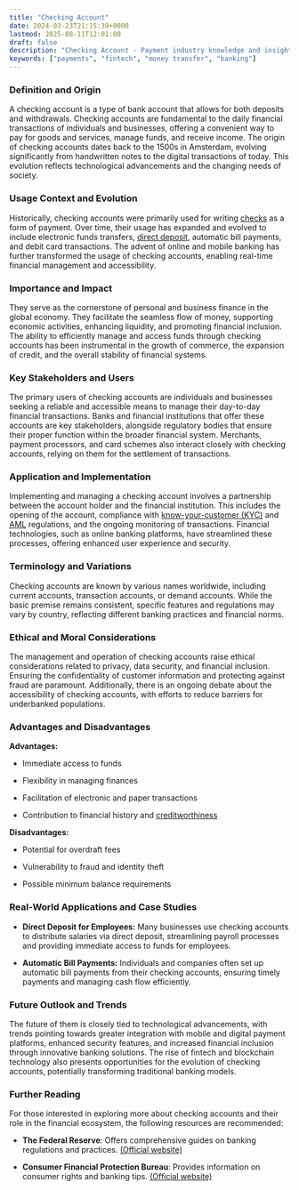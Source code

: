 ```yaml
---
title: "Checking Account"
date: 2024-03-23T21:15:39+0000
lastmod: 2025-08-11T12:01:00
draft: false
description: "Checking Account - Payment industry knowledge and insights"
keywords: ["payments", "fintech", "money transfer", "banking"]
---
```


### Definition and Origin

A checking account is a type of bank account that allows for both deposits and withdrawals. Checking accounts are fundamental to the daily financial transactions of individuals and businesses, offering a convenient way to pay for goods and services, manage funds, and receive income. The origin of checking accounts dates back to the 1500s in Amsterdam, evolving significantly from handwritten notes to the digital transactions of today. This evolution reflects technological advancements and the changing needs of society.

### Usage Context and Evolution

Historically, checking accounts were primarily used for writing [checks](https://faisalkhanllc.xyz/resources/payments-wiki/c/check-or-cheque/) as a form of payment. Over time, their usage has expanded and evolved to include electronic funds transfers, [direct deposit](https://faisalkhanllc.xyz/resources/payments-wiki/d/direct-deposit/), automatic bill payments, and debit card transactions. The advent of online and mobile banking has further transformed the usage of checking accounts, enabling real-time financial management and accessibility.

### Importance and Impact

They serve as the cornerstone of personal and business finance in the global economy. They facilitate the seamless flow of money, supporting economic activities, enhancing liquidity, and promoting financial inclusion. The ability to efficiently manage and access funds through checking accounts has been instrumental in the growth of commerce, the expansion of credit, and the overall stability of financial systems.

### Key Stakeholders and Users

The primary users of checking accounts are individuals and businesses seeking a reliable and accessible means to manage their day-to-day financial transactions. Banks and financial institutions that offer these accounts are key stakeholders, alongside regulatory bodies that ensure their proper function within the broader financial system. Merchants, payment processors, and card schemes also interact closely with checking accounts, relying on them for the settlement of transactions.

### Application and Implementation

Implementing and managing a checking account involves a partnership between the account holder and the financial institution. This includes the opening of the account, compliance with [know-your-customer (KYC)](https://faisalkhan.com/learn/payments-wiki/know-your-customer-kyc/) and [AML](https://faisalkhan.com/learn/payments-wiki/anti-money-laundering-aml/) regulations, and the ongoing monitoring of transactions. Financial technologies, such as online banking platforms, have streamlined these processes, offering enhanced user experience and security.

### Terminology and Variations

Checking accounts are known by various names worldwide, including current accounts, transaction accounts, or demand accounts. While the basic premise remains consistent, specific features and regulations may vary by country, reflecting different banking practices and financial norms.

### Ethical and Moral Considerations

The management and operation of checking accounts raise ethical considerations related to privacy, data security, and financial inclusion. Ensuring the confidentiality of customer information and protecting against fraud are paramount. Additionally, there is an ongoing debate about the accessibility of checking accounts, with efforts to reduce barriers for underbanked populations.

### Advantages and Disadvantages

**Advantages:**

- Immediate access to funds

- Flexibility in managing finances

- Facilitation of electronic and paper transactions

- Contribution to financial history and [creditworthiness](https://faisalkhanllc.xyz/resources/payments-wiki/c/credit-score/)

**Disadvantages:**

- Potential for overdraft fees

- Vulnerability to fraud and identity theft

- Possible minimum balance requirements

### Real-World Applications and Case Studies

- **Direct Deposit for Employees:** Many businesses use checking accounts to distribute salaries via direct deposit, streamlining payroll processes and providing immediate access to funds for employees.

- **Automatic Bill Payments:** Individuals and companies often set up automatic bill payments from their checking accounts, ensuring timely payments and managing cash flow efficiently.

### Future Outlook and Trends

The future of them is closely tied to technological advancements, with trends pointing towards greater integration with mobile and digital payment platforms, enhanced security features, and increased financial inclusion through innovative banking solutions. The rise of fintech and blockchain technology also presents opportunities for the evolution of checking accounts, potentially transforming traditional banking models.

### Further Reading

For those interested in exploring more about checking accounts and their role in the financial ecosystem, the following resources are recommended:

- **The Federal Reserve**: Offers comprehensive guides on banking regulations and practices. [(Official website)](https://www.federalreserve.gov)

- **Consumer Financial Protection Bureau**: Provides information on consumer rights and banking tips. [(Official website)](https://www.consumerfinance.gov)